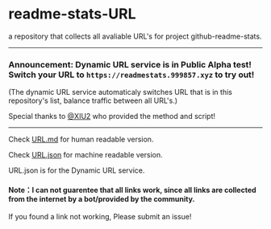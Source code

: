 # readme-stats-URL
a repository that collects all avaliable URL's for project github-readme-stats.

----

### Announcement: Dynamic URL service is in Public Alpha test! Switch your URL to `https://readmestats.999857.xyz` to try out!

(The dynamic URL service automaticaly switches URL that is in this repository's list, balance traffic between all URL's.)

Special thanks to [@XIU2](https://github.com/XIU2) who provided the method and script!

----

Check [URL.md](https://github.com/PencilNavigator/readme-stats-URL/blob/master/URL.md) for human readable version.

Check [URL.json](https://gcore.jsdelivr.net/gh/PencilNavigator/readme-stats-URL@master/URL.json) for machine readable version.

URL.json is for the Dynamic URL service.

#### Note：I can not guarentee that all links work, since all links are collected from the internet by a bot/provided by the community.

If you found a link not working, Please submit an issue!

